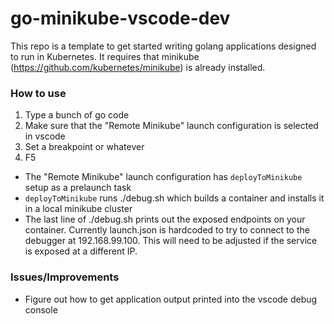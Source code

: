 # go-minikube-vscode-dev

This repo is a template to get started writing golang applications designed to run in Kubernetes.  It requires that minikube (https://github.com/kubernetes/minikube) is already installed.

### How to use 

1. Type a bunch of go code
2. Make sure that the "Remote Minikube" launch configuration is selected in vscode
4. Set a breakpoint or whatever
5. F5
  - The "Remote Minikube" launch configuration has `deployToMinikube` setup as a prelaunch task
  - `deployToMinikube` runs ./debug.sh which builds a container and installs it in a local minikube cluster
  - The last line of ./debug.sh prints out the exposed endpoints on your container.  Currently launch.json is hardcoded to try to connect to the debugger at 192.168.99.100.  This will need to be adjusted if the service is exposed at a different IP.

### Issues/Improvements

- Figure out how to get application output printed into the vscode debug console
